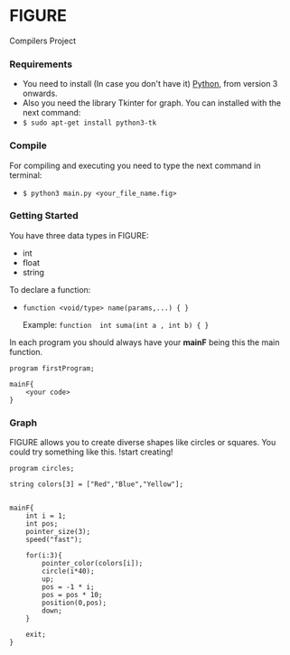 # FIGURE
Compilers Project

### Requirements

- You need to install (In case you don't have it) [Python](https://www.python.org/), from version 3 onwards.
- Also you need the library Tkinter for graph. You can installed with the next command:
- `$ sudo apt-get install python3-tk `

### Compile

For compiling and executing you need to type the next command in terminal:

- `$ python3 main.py <your_file_name.fig> `

### Getting Started
You have three data types in FIGURE:
* int
* float
* string

To declare a function:
* `function <void/type> name(params,...) { }`

	Example:
	`function  int suma(int a , int b) { }`


In each program you should always have your **mainF** being this the main function.

```
program firstProgram;

mainF{
    <your code>
}
```
### Graph

FIGURE allows you to create diverse shapes like circles or squares. You could try something like this. !start creating!

```
program circles;

string colors[3] = ["Red","Blue","Yellow"];


mainF{
    int i = 1;
    int pos;
    pointer_size(3);
    speed("fast");

    for(i:3){
        pointer_color(colors[i]);
        circle(i*40);
        up;
        pos = -1 * i;
        pos = pos * 10;
        position(0,pos);
        down;
    }

    exit;
}
```